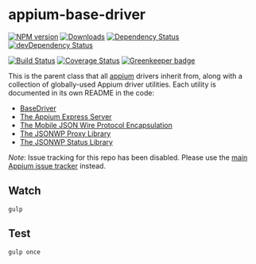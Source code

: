appium-base-driver
===================
[![NPM version](http://img.shields.io/npm/v/appium-base-driver.svg)](https://npmjs.org/package/appium-base-driver)
[![Downloads](http://img.shields.io/npm/dm/appium-base-driver.svg)](https://npmjs.org/package/appium-base-driver)
[![Dependency Status](https://david-dm.org/appium/appium-base-driver.svg)](https://david-dm.org/appium/appium-base-driver)
[![devDependency Status](https://david-dm.org/appium/appium-base-driver/dev-status.svg)](https://david-dm.org/appium/appium-base-driver#info=devDependencies)

[![Build Status](https://travis-ci.org/appium/appium-base-driver.svg?branch=master)](https://travis-ci.org/appium/appium-base-driver)
[![Coverage Status](https://coveralls.io/repos/appium/appium-base-driver/badge.svg?branch=master)](https://coveralls.io/r/appium/appium-base-driver?branch=master)
[![Greenkeeper badge](https://badges.greenkeeper.io/appium/appium-base-driver.svg)](https://greenkeeper.io/)

This is the parent class that all [appium](appium.io) drivers inherit from, along with a collection of globally-used Appium driver utilities. Each utility is documented in its own README in the code:

* [BaseDriver](lib/basedriver)
* [The Appium Express Server](lib/express)
* [The Mobile JSON Wire Protocol Encapsulation](lib/mjsonwp)
* [The JSONWP Proxy Library](lib/jsonwp-proxy)
* [The JSONWP Status Library](lib/jsonwp-status)

*Note*: Issue tracking for this repo has been disabled. Please use the [main Appium issue tracker](https://github.com/appium/appium/issues) instead.

## Watch

```
gulp
```

## Test

```
gulp once
```
